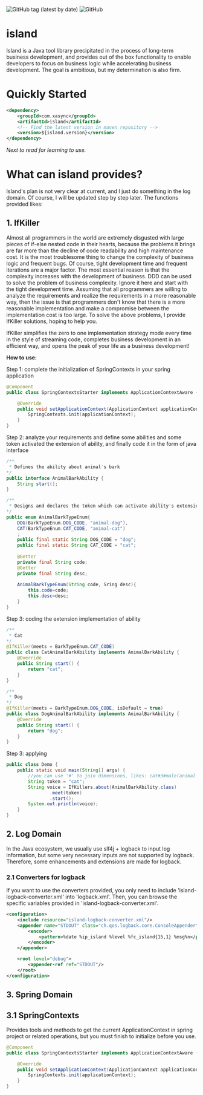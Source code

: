 ![GitHub tag (latest by date)](https://img.shields.io/github/v/tag/xasync/island)
![GitHub](https://img.shields.io/github/license/xasync/island)
# island

Island is a Java tool library precipitated in the process of long-term business development, and provides out of 
the box functionality to enable developers to focus on business logic while accelerating business development. The goal
is ambitious, but my determination is also firm.

# Quickly Started

```xml
<dependency>
    <groupId>com.xasync</groupId>
    <artifactId>island</artifactId>
    <!-- Find the latest version in maven repository -->
    <version>${island.version}</version>
</dependency>
```
*Next to read for learning to use.*

# What can island provides?

Island's plan is not very clear at current, and I just do something in the log domain. Of course, I will be updated 
step by step later. The functions provided likes:

## 1. IfKiller
Almost all programmers in the world are extremely disgusted with large pieces of if-else nested code in their hearts, 
because the problems it brings are far more than the decline of code readability and high maintenance cost. 
It is the most troublesome thing to change the complexity of business logic and frequent bugs. Of course, 
tight development time and frequent iterations are a major factor. The most essential reason is that the complexity 
increases with the development of business. DDD can be used to solve the problem of business complexity. 
Ignore it here and start with the tight development time. Assuming that all programmers are willing to analyze 
the requirements and realize the requirements in a more reasonable way, then the issue is that programmers don't know 
that there is a more reasonable implementation and make a compromise between the implementation cost is too large.
To solve the above problems, I provide IfKiller solutions, hoping to help you.

IfKiller simplifies the zero to one implementation strategy mode every time in the style of streaming code, 
completes business development in an efficient way, and opens the peak of your life as a business development!

**How to use:**

Step 1: complete the initialization of SpringContexts in your spring application
```java
@Component
public class SpringContextsStarter implements ApplicationContextAware {

    @Override
    public void setApplicationContext(ApplicationContext applicationContext) throws BeansException {
        SpringContexts.init(applicationContext);
    }
}
```

Step 2: analyze your requirements and define some abilities and some token activated the extension of ability, 
and finally code it in the form of java interface

```java
/**
 * Defines the ability about animal's bark
*/
public interface AnimalBarkAbility {
    String start();
}

/**
 * Designs and declares the token which can activate ability's extension
*/
public enum AnimalBarkTypeEnum{
	DOG(BarkTypeEnum.DOG_CODE, "animal-dog"),
    CAT(BarkTypeEnum.CAT_CODE, "animal-cat")
    ;
    public final static String DOG_CODE = "dog";
    public final static String CAT_CODE = "cat";
    
    @Getter
    private final String code;
    @Getter
    private final String desc;
    
    AnimalBarkTypeEnum(String code, Sring desc){
    	this.code=code;
    	this.desc=desc;
    }
}
```

Step 3: coding the extension implementation of ability

```java
/**
 * Cat
*/
@IfKiller(meets = BarkTypeEnum.CAT_CODE)
public class CatAnimalBarkAbility implements AnimalBarkAbility {
    @Override
    public String start() {
        return "cat";
    }
}

/**
 * Dog
*/
@IfKiller(meets = BarkTypeEnum.DOG_CODE, isDefault = true)
public class DogAnimalBarkAbility implements AnimalBarkAbility {
    @Override
    public String start() {
        return "dog";
    }
}
```

Step 3: applying
```java
public class Demo {
    public static void main(String[] args) {
        //you can use '#' to join dimensions, likes: cat#3#male(animal + age + gender)
        String token = "cat";
        String voice = IfKillers.about(AnimalBarkAbility.class)
                .meet(token)
                .start();
        System.out.println(voice);
    }
}
```

## 2. Log Domain
In the Java ecosystem, we usually use slf4j + logback to input log information, but some very necessary inputs are 
not supported by logback. Therefore, some enhancements and extensions are made for logback.
### 2.1 Converters for logback
If you want to use the converters provided, you only need to include 'island-logback-converter.xml' into 'logback.xml'. 
Then, you can browse the specific variables provided in 'island-logback-converter.xml'.

```xml
<configuration>
    <include resource="island-logback-converter.xml"/>
    <appender name="STDOUT" class="ch.qos.logback.core.ConsoleAppender">
        <encoder>
            <pattern>%date %ip_island %level %fc_island{15,1} %msg%n</pattern>
        </encoder>
    </appender>

    <root level="debug">
        <appender-ref ref="STDOUT"/>
    </root>
</configuration>
```

## 3. Spring Domain

## 3.1 SpringContexts
Provides tools and methods to get the current ApplicationContext in spring project or related operations, but you must
finish to initialize before you use.

```java
@Component
public class SpringContextsStarter implements ApplicationContextAware {

    @Override
    public void setApplicationContext(ApplicationContext applicationContext) throws BeansException {
        SpringContexts.init(applicationContext);
    }
}
```
